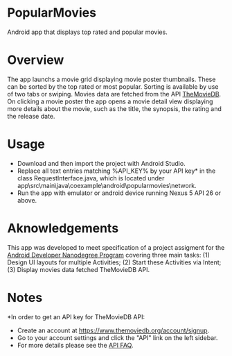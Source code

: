 # PopularMovies

Android app that displays top rated and popular movies. 

# Overview

The app launchs a movie grid displaying movie poster thumbnails.  These can be sorted by the top rated or most popular. Sorting is available by use of two tabs or swiping. Movies data are fetched from the API [TheMovieDB](https://www.themoviedb.org/). On clicking a movie poster the app opens a movie detail view displaying more details about the movie, such as the title, the synopsis, the rating and the release date.

# Usage

- Download and then import the project with Android Studio.
- Replace all text entries matching %API_KEY% by your API key* in the class RequestInterface.java, which is located under app\src\main\java\coexample\android\popularmovies\network.
- Run the app with emulator or android device running Nexus 5 API 26 or above.

# Aknowledgements

This app was developed to meet specification of a project assigment for the [Android Developer Nanodegree Program](https://eu.udacity.com/course/android-developer-nanodegree-by-google--nd801) covering three main tasks: (1) Design UI layouts for multiple Activities; (2) Start these Activities via Intent; (3) Display movies data fetched TheMovieDB API.


# Notes

*In order to get an API key for TheMovieDB API:
- Create an account at https://www.themoviedb.org/account/signup.
- Go to your account settings and click the "API" link on the left sidebar.
- For more details please see the [API FAQ](https://www.themoviedb.org/faq/api).
